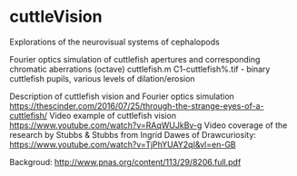 # cuttleVision
Explorations of the neurovisual systems of cephalopods

Fourier optics simulation of cuttlefish apertures and corresponding chromatic aberrations (octave)
cuttlefish.m
C1-cuttlefish%.tif - binary cuttlefish pupils, various levels of dilation/erosion


Description of cuttlefish vision and Fourier optics simulation
https://thescinder.com/2016/07/25/through-the-strange-eyes-of-a-cuttlefish/
Video example of cuttlefish vision
https://www.youtube.com/watch?v=RAqWUJkBv-g
Video coverage of the research by Stubbs & Stubbs from Ingrid Dawes of Drawcuriosity: 
https://www.youtube.com/watch?v=TjPhYUAY2qI&vl=en-GB


Backgroud:
http://www.pnas.org/content/113/29/8206.full.pdf
